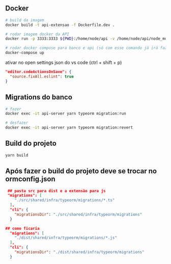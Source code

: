 ## Docker
```bash
# build da imagem
docker build -t api-extensao -f Dockerfile.dev .

# rodar imagem docker da API
docker run -p 3333:3333 ${PWD}:/home/node/api -v /home/node/api/node_modules api-extensao

# rodar docker compose para banco e api (só com esse comando já irá fazer tudo)
docker-compose up
```

ativar no open settings json do vs code (ctrl + shift + p)

```json
"editor.codeActionsOnSave": {
  "source.fixAll.eslint": true
}
```


## Migrations do banco

```bash
# fazer
docker exec -it api-server yarn typeorm migration:run

# desfazer
docker exec -it api-server yarn typeorm migration:revert
```

## Build do projeto
```bash
yarn build
```


## Após fazer o build do projeto deve se trocar no ormconfig.json

```json
 ## pasta src para dist e a extensão para js
 "migrations": [
    "./src/shared/infra/typeorm/migrations/*.ts"
  ],
  "cli": {
    "migrationsDir": "./src/shared/infra/typeorm/migrations"
  }

## como ficaria
  "migrations": [
    "./dist/shared/infra/typeorm/migrations/*.js"
  ],
  "cli": {
    "migrationsDir": "./dist/shared/infra/typeorm/migrations"
  }
```
